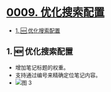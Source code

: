 # [0009. 优化搜索配置](https://github.com/Tdahuyou/TNotes.introduction/tree/main/notes/0009.%20%E4%BC%98%E5%8C%96%E6%90%9C%E7%B4%A2%E9%85%8D%E7%BD%AE)

<!-- region:toc -->

- [1. 🆕 优化搜索配置](#1--优化搜索配置)

<!-- endregion:toc -->

## 1. 🆕 优化搜索配置

- 增加笔记标题的权重。
- 支持通过编号来精确定位笔记内容。
- ![图 3](https://cdn.jsdelivr.net/gh/Tdahuyou/imgs@main/2025-06-02-11-08-44.png)
